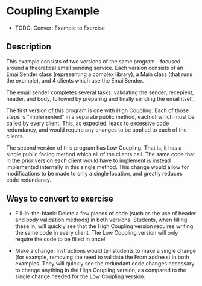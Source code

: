 # Coupling Example

* TODO: Convert Example to Exercise

## Description
This example consists of two versions of the same program - focused around a theoretical email sending service. Each version consists of an EmailSender class (representing a complex library), a Main class (that runs the example), and 4 clients which use the EmailSender.

The email sender completes several tasks: validating the sender, recepient, header, and body, followed by preparing and finally sending the email itself. 

The first version of this program is one with High Coupling. Each of those steps is "implemented" in a separate public method, each of which must be called by every client. This, as expected, leads to excessive code redundancy, and would require any changes to be applied to each of the clients.

The second version of this program has Low Coupling. That is, it has a single public facing method which all of the clients call. The same code that in the prior version each client would have to implement is instead implemented internally in this single method. This change would allow for modifications to be made to only a single location, and greatly reduces code redundancy.

## Ways to convert to exercise

* Fill-in-the-blank: Delete a few pieces of code (such as the use of header and body validation methods) in both versions. Students, when filling these in, will quickly see that the High Coupling version requires writing the same code in every client. The Low Coupling version will only require the code to be filled in once!

* Make a change: Instructions would tell students to make a single change (for example, removing the need to validate the From address) in both examples. They will quickly see the redundant code changes necessary to change anything in the High Coupling version, as compared to the single change needed for the Low Coupling version.
